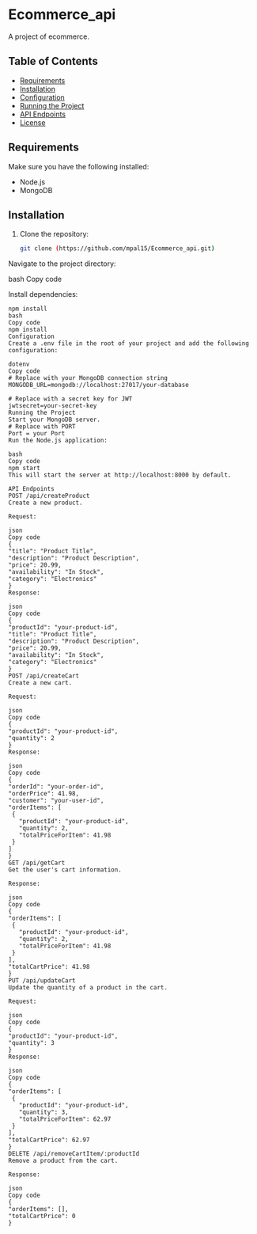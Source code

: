 
# Ecommerce_api

A project of ecommerce.

## Table of Contents

- [Requirements](#requirements)
- [Installation](#installation)
- [Configuration](#configuration)
- [Running the Project](#running-the-project)
- [API Endpoints](#api-endpoints)
- [License](#license)

## Requirements

Make sure you have the following installed:

- Node.js
- MongoDB

## Installation

1. Clone the repository:

   ```bash
   git clone (https://github.com/mpal15/Ecommerce_api.git)
Navigate to the project directory:

bash
Copy code

Install dependencies:
   ```base
   npm install
bash
Copy code
npm install
Configuration
Create a .env file in the root of your project and add the following configuration:

dotenv
Copy code
# Replace with your MongoDB connection string
MONGODB_URL=mongodb://localhost:27017/your-database

# Replace with a secret key for JWT
jwtsecret=your-secret-key
Running the Project
Start your MongoDB server.
# Replace with PORT
Port = your Port
Run the Node.js application:

bash
Copy code
npm start
This will start the server at http://localhost:8000 by default.

API Endpoints
POST /api/createProduct
Create a new product.

Request:

json
Copy code
{
  "title": "Product Title",
  "description": "Product Description",
  "price": 20.99,
  "availability": "In Stock",
  "category": "Electronics"
}
Response:

json
Copy code
{
  "productId": "your-product-id",
  "title": "Product Title",
  "description": "Product Description",
  "price": 20.99,
  "availability": "In Stock",
  "category": "Electronics"
}
POST /api/createCart
Create a new cart.

Request:

json
Copy code
{
  "productId": "your-product-id",
  "quantity": 2
}
Response:

json
Copy code
{
  "orderId": "your-order-id",
  "orderPrice": 41.98,
  "customer": "your-user-id",
  "orderItems": [
    {
      "productId": "your-product-id",
      "quantity": 2,
      "totalPriceForItem": 41.98
    }
  ]
}
GET /api/getCart
Get the user's cart information.

Response:

json
Copy code
{
  "orderItems": [
    {
      "productId": "your-product-id",
      "quantity": 2,
      "totalPriceForItem": 41.98
    }
  ],
  "totalCartPrice": 41.98
}
PUT /api/updateCart
Update the quantity of a product in the cart.

Request:

json
Copy code
{
  "productId": "your-product-id",
  "quantity": 3
}
Response:

json
Copy code
{
  "orderItems": [
    {
      "productId": "your-product-id",
      "quantity": 3,
      "totalPriceForItem": 62.97
    }
  ],
  "totalCartPrice": 62.97
}
DELETE /api/removeCartItem/:productId
Remove a product from the cart.

Response:

json
Copy code
{
  "orderItems": [],
  "totalCartPrice": 0
}



